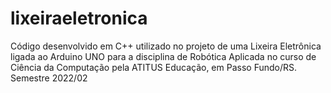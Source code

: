# lixeiraeletronica
Código desenvolvido em C++ utilizado no projeto de uma Lixeira Eletrônica ligada ao Arduino UNO para a disciplina de Robótica Aplicada no curso de Ciência da Computação pela ATITUS Educação, em Passo Fundo/RS.
Semestre 2022/02
